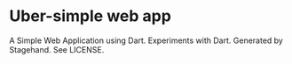 # Uber-simple web app

A Simple Web Application using Dart.
Experiments with Dart.
Generated by Stagehand. See LICENSE.
